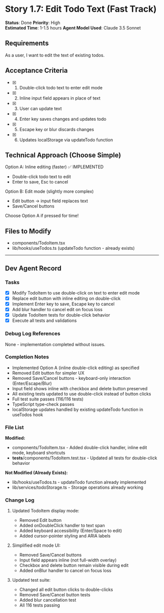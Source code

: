 # Story 1.7: Edit Todo Text (Fast Track)

**Status**: Done
**Priority**: High  
**Estimated Time**: 1-1.5 hours
**Agent Model Used**: Claude 3.5 Sonnet

## Requirements
As a user, I want to edit the text of existing todos.

## Acceptance Criteria
- [x] 1. Double-click todo text to enter edit mode
- [x] 2. Inline input field appears in place of text
- [x] 3. User can update text
- [x] 4. Enter key saves changes and updates todo
- [x] 5. Escape key or blur discards changes
- [x] 6. Updates localStorage via updateTodo function

## Technical Approach (Choose Simple)
Option A: Inline editing (faster) ✅ IMPLEMENTED
- Double-click todo text to edit
- Enter to save, Esc to cancel

Option B: Edit mode (slightly more complex)
- Edit button → input field replaces text
- Save/Cancel buttons

Choose Option A if pressed for time!

## Files to Modify
- components/TodoItem.tsx
- lib/hooks/useTodos.ts (updateTodo function - already exists)

---

## Dev Agent Record

### Tasks
- [x] Modify TodoItem to use double-click on text to enter edit mode
- [x] Replace edit button with inline editing on double-click
- [x] Implement Enter key to save, Escape key to cancel
- [x] Add blur handler to cancel edit on focus loss
- [x] Update TodoItem tests for double-click behavior
- [x] Execute all tests and validations

### Debug Log References
None - implementation completed without issues.

### Completion Notes
- Implemented Option A (inline double-click editing) as specified
- Removed Edit button for simpler UX
- Removed Save/Cancel buttons - keyboard-only interaction (Enter/Escape/Blur)
- Input field shows inline with checkbox and delete button preserved
- All existing tests updated to use double-click instead of button clicks
- Full test suite passes (116/116 tests)
- TypeScript type-check passes
- localStorage updates handled by existing updateTodo function in useTodos hook

### File List
**Modified:**
- components/TodoItem.tsx - Added double-click handler, inline edit mode, keyboard shortcuts
- __tests__/components/TodoItem.test.tsx - Updated all tests for double-click behavior

**Not Modified (Already Exists):**
- lib/hooks/useTodos.ts - updateTodo function already implemented
- lib/services/todoStorage.ts - Storage operations already working

### Change Log
1. Updated TodoItem display mode:
   - Removed Edit button
   - Added onDoubleClick handler to text span
   - Added keyboard accessibility (Enter/Space to edit)
   - Added cursor-pointer styling and ARIA labels
   
2. Simplified edit mode UI:
   - Removed Save/Cancel buttons
   - Input field appears inline (not full-width overlay)
   - Checkbox and delete button remain visible during edit
   - Added onBlur handler to cancel on focus loss
   
3. Updated test suite:
   - Changed all edit button clicks to double-clicks
   - Removed Save/Cancel button tests
   - Added blur cancellation test
   - All 116 tests passing